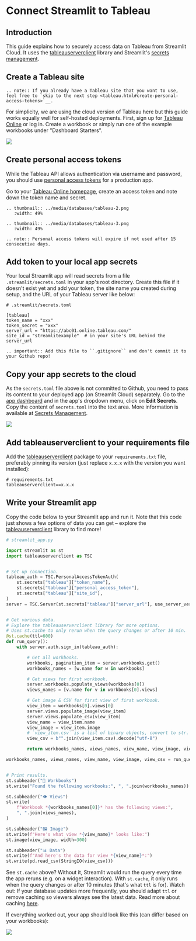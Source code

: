 # Connect Streamlit to Tableau

## Introduction

This guide explains how to securely access data on Tableau from Streamlit Cloud. It uses the [tableauserverclient](https://tableau.github.io/server-client-python/#) library and Streamlit's [secrets management](../deploy_streamlit_app.html#secrets-management).

## Create a Tableau site

```eval_rst
.. note:: If you already have a Tableau site that you want to use, feel free to `skip to the next step <tableau.html#create-personal-access-tokens>`__.
```

For simplicity, we are using the cloud version of Tableau here but this guide works equally well for self-hosted deployments. First, sign up for [Tableau Online](https://www.tableau.com/products/cloud-bi) or log in. Create a workbook or simply run one of the example workbooks under "Dashboard Starters".

![](../media/databases/tableau-1.png)

## Create personal access tokens

While the Tableau API allows authentication via username and password, you should use [personal access tokens](https://help.tableau.com/current/server/en-us/security_personal_access_tokens.htm) for a production app.

Go to your [Tableau Online homepage](https://online.tableau.com/), create an access token and note down the token name and secret.

```eval_rst
.. thumbnail:: ../media/databases/tableau-2.png
   :width: 49%

.. thumbnail:: ../media/databases/tableau-3.png
   :width: 49%

.. note:: Personal access tokens will expire if not used after 15 consecutive days.
```

## Add token to your local app secrets

Your local Streamlit app will read secrets from a file `.streamlit/secrets.toml` in your app's root directory. Create this file if it doesn't exist yet and add your token, the site name you created during setup, and the URL of your Tableau server like below:

```
# .streamlit/secrets.toml

[tableau]
token_name = "xxx"
token_secret = "xxx"
server_url = "https://abc01.online.tableau.com/"
site_id = "streamlitexample"  # in your site's URL behind the server_url
```

```eval_rst
.. important:: Add this file to ``.gitignore`` and don't commit it to your Github repo!
```

## Copy your app secrets to the cloud

As the `secrets.toml` file above is not committed to Github, you need to pass its content to your deployed app (on Streamlit Cloud) separately. Go to the [app dashboard](https://share.streamlit.io/) and in the app's dropdown menu, click on **Edit Secrets**. Copy the content of `secrets.toml` into the text area. More information is available at [Secrets Management](../deploy_streamlit_app.html#secrets-management).

![](../media/databases/edit-secrets.png)

## Add tableauserverclient to your requirements file

Add the [tableauserverclient](https://tableau.github.io/server-client-python/#) package to your `requirements.txt` file, preferably pinning its version (just replace `x.x.x` with the version you want installed):

```
# requirements.txt
tableauserverclient==x.x.x
```

## Write your Streamlit app

Copy the code below to your Streamlit app and run it. Note that this code just shows a few options of data you can get – explore the [tableauserverclient](https://tableau.github.io/server-client-python/#) library to find more!

```python
# streamlit_app.py

import streamlit as st
import tableauserverclient as TSC


# Set up connection.
tableau_auth = TSC.PersonalAccessTokenAuth(
    st.secrets["tableau"]["token_name"],
    st.secrets["tableau"]["personal_access_token"],
    st.secrets["tableau"]["site_id"],
)
server = TSC.Server(st.secrets["tableau"]["server_url"], use_server_version=True)


# Get various data.
# Explore the tableauserverclient library for more options.
# Uses st.cache to only rerun when the query changes or after 10 min.
@st.cache(ttl=600)
def run_query():
    with server.auth.sign_in(tableau_auth):

        # Get all workbooks.
        workbooks, pagination_item = server.workbooks.get()
        workbooks_names = [w.name for w in workbooks]

        # Get views for first workbook.
        server.workbooks.populate_views(workbooks[0])
        views_names = [v.name for v in workbooks[0].views]

        # Get image & CSV for first view of first workbook.
        view_item = workbooks[0].views[0]
        server.views.populate_image(view_item)
        server.views.populate_csv(view_item)
        view_name = view_item.name
        view_image = view_item.image
        # `view_item.csv` is a list of binary objects, convert to str.
        view_csv = b"".join(view_item.csv).decode("utf-8")

        return workbooks_names, views_names, view_name, view_image, view_csv

workbooks_names, views_names, view_name, view_image, view_csv = run_query()


# Print results.
st.subheader("📓 Workbooks")
st.write("Found the following workbooks:", ", ".join(workbooks_names))

st.subheader("👁️ Views")
st.write(
    f"Workbook *{workbooks_names[0]}* has the following views:",
    ", ".join(views_names),
)

st.subheader("🖼️ Image")
st.write(f"Here's what view *{view_name}* looks like:")
st.image(view_image, width=300)

st.subheader("📊 Data")
st.write(f"And here's the data for view *{view_name}*:")
st.write(pd.read_csv(StringIO(view_csv)))
```

See `st.cache` above? Without it, Streamlit would run the query every time the app reruns (e.g. on a widget interaction). With `st.cache`, it only runs when the query changes or after 10 minutes (that's what `ttl` is for). Watch out: If your database updates more frequently, you should adapt `ttl` or remove caching so viewers always see the latest data. Read more about caching [here](../caching.md).

If everything worked out, your app should look like this (can differ based on your workbooks):

![](../media/databases/tableau-4.png)
